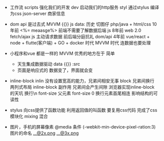 - 工作流
  scripts 强化我们的开发
  dev 启动我们的http服务
  styl 通过stylus 编译为css
  json-server 商家信息

- dom api 是过去式
  MVVM {{}} js data:
  历史 切图仔 php/java + html/css 10年前 <%= meaasge%> 前端不需要了解数据后端 
  js 8年前 web 2.0 fetch/ajax js 主动请求数据 前后端分庭抗礼 dom/api
  4年前 vue/react + node + flutte(客户端) + GO + docker 时代 MVVM 时代 连数据也要处理 

- 小程序和vue 都是一样的
  MVVM 优秀的地方在于 简单
  - 天生集成数据驱动 data {{}} :src
  - 页面是响应式的 数据变了，界面就会变

- inline-block 
  inlin 没有设置宽高的能力，兄弟间相安无事
  block 兄弟间换行
  两列式布局 inline-block 副作用 兄弟间会产生间隙 浏览器实现inline-block 的天坑 换行\n font-size
  父元素 font-size 0
  换行元素首尾相连 影响结构的可读性

- stylus 向css提供了函数功能
  利用返回值的叫函数
  要复用css代码 完成了css模块化 mixing 混合

- 图片，手机的屏幕像素
  @media 条件 (-webkit-min-device-pixel-ration:3)
  图片的命名  ...@2x.png ...@3x.png

